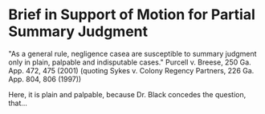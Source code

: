 # Brief in Support of Motion for Partial Summary Judgment



"As a general rule, negligence casea are susceptible to summary judgment only in plain, palpable and indisputable cases." Purcell v. Breese, 250 Ga. App. 472, 475 (2001) (quoting Sykes v. Colony Regency Partners, 226 Ga. App. 804, 806 (1997))

Here, it is plain and palpable, because Dr. Black concedes the question, that...